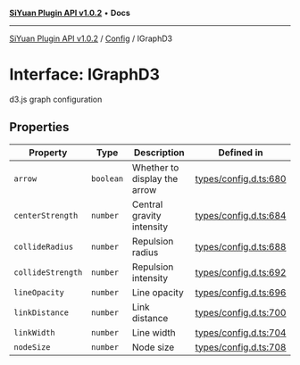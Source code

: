 [**SiYuan Plugin API v1.0.2**](../../../README.md) • **Docs**

---

[SiYuan Plugin API v1.0.2](../../../README.md) / [Config](../README.md) / IGraphD3

# Interface: IGraphD3

d3.js graph configuration

## Properties

| Property          | Type      | Description                  | Defined in                                                                                     |
| ----------------- | --------- | ---------------------------- | ---------------------------------------------------------------------------------------------- |
| `arrow`           | `boolean` | Whether to display the arrow | [types/config.d.ts:680](https://github.com/siyuan-note/petal/tree/main/types/config.d.ts#L680) |
| `centerStrength`  | `number`  | Central gravity intensity    | [types/config.d.ts:684](https://github.com/siyuan-note/petal/tree/main/types/config.d.ts#L684) |
| `collideRadius`   | `number`  | Repulsion radius             | [types/config.d.ts:688](https://github.com/siyuan-note/petal/tree/main/types/config.d.ts#L688) |
| `collideStrength` | `number`  | Repulsion intensity          | [types/config.d.ts:692](https://github.com/siyuan-note/petal/tree/main/types/config.d.ts#L692) |
| `lineOpacity`     | `number`  | Line opacity                 | [types/config.d.ts:696](https://github.com/siyuan-note/petal/tree/main/types/config.d.ts#L696) |
| `linkDistance`    | `number`  | Link distance                | [types/config.d.ts:700](https://github.com/siyuan-note/petal/tree/main/types/config.d.ts#L700) |
| `linkWidth`       | `number`  | Line width                   | [types/config.d.ts:704](https://github.com/siyuan-note/petal/tree/main/types/config.d.ts#L704) |
| `nodeSize`        | `number`  | Node size                    | [types/config.d.ts:708](https://github.com/siyuan-note/petal/tree/main/types/config.d.ts#L708) |
